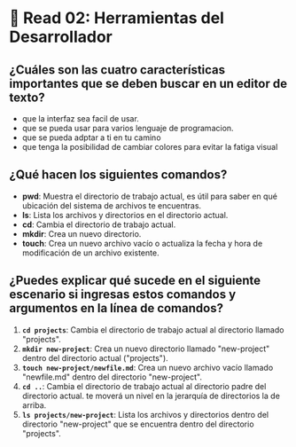 # :speech_balloon: Read 02: Herramientas del Desarrollador

## ¿Cuáles son las cuatro características importantes que se deben buscar en un editor de texto?
- que la interfaz sea facil de usar.
- que se pueda usar para varios lenguaje de programacion.
- que se pueda adptar a ti en tu camino
- que tenga la posibilidad de cambiar colores para evitar la fatiga visual

## ¿Qué hacen los siguientes comandos?

- **pwd**: Muestra el directorio de trabajo actual, es útil para saber en qué ubicación del sistema de archivos te encuentras.
- **ls**: Lista los archivos y directorios en el directorio actual.
- **cd**: Cambia el directorio de trabajo actual.
- **mkdir**: Crea un nuevo directorio.
- **touch**: Crea un nuevo archivo vacío o actualiza la fecha y hora de modificación de un archivo existente.

## ¿Puedes explicar qué sucede en el siguiente escenario si ingresas estos comandos y argumentos en la línea de comandos?

1. **`cd projects`**: Cambia el directorio de trabajo actual al directorio llamado "projects".
2. **`mkdir new-project`**: Crea un nuevo directorio llamado "new-project" dentro del directorio actual ("projects").
3. **`touch new-project/newfile.md`**: Crea un nuevo archivo vacío llamado "newfile.md" dentro del directorio "new-project".
4. **`cd ..`**: Cambia el directorio de trabajo actual al directorio padre del directorio actual. te moverá un nivel en la jerarquía de directorios la de arriba.
5. **`ls projects/new-project`**: Lista los archivos y directorios dentro del directorio "new-project" que se encuentra dentro del directorio "projects".

